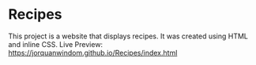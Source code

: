 # Recipes
This project is a website that displays recipes. It was created using HTML and inline CSS.
Live Preview: https://jorquanwindom.github.io/Recipes/index.html 
